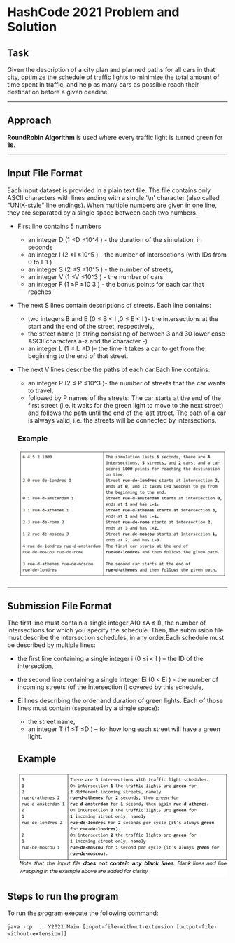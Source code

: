 # HashCode 2021 Problem and Solution

## Task

Given the description of a city plan and planned paths for all cars in that city, optimize the schedule of traffic lights to minimize the total amount of time spent in traffic, and help as many cars as possible reach their destination before a given deadine.

---
## Approach

**RoundRobin Algorithm** is used where every traffic light is turned green for **1s**.

---
## Input File Format
Each input dataset is provided in a plain text file. The file contains only ASCII characters with lines ending with a single '\n' character (also called "UNIX-style" line endings). When multiple numbers are given in one line, they are separated by a single space between each two numbers.

- First line contains 5 numbers 
    - an integer D (1 ≤D ≤10^4 ) - the duration of the simulation, in seconds
    - an integer I (2 ≤I ≤10^5 ) - the number of intersections (with IDs from 0 to I-1 )
    - an integer S (2 ≤S ≤10^5 ) - the number of streets,
    - an integer V (1 ≤V ≤10^3 ) - the number of cars
    - an integer F (1 ≤F ≤10 3 ) - the bonus points for each car that reaches

- The next S lines contain descriptions of streets. Each line contains:     
    - two integers B and E (0 ≤ B < I ,0 ≤ E < I )- the intersections at the start and the end of the street, respectively,
    - the street name (a string consisting of between 3 and 30 lower case ASCII characters a-z and the character -)
    - an integer L (1 ≤ L ≤D )- the time it takes a car to get from the beginning to the end of that street.

- The next V lines describe the paths of each car.Each line contains:
    - an integer P (2 ≤ P ≤10^3 )- the number of streets that the car wants to travel, 
    - followed by P names of the streets: The car starts at the end of the first street (i.e. it waits for the green light to move to the next street) and follows the path until the end of the last street. The path of a car is always valid, i.e. the streets will be connected by intersections.

    ### Example
 
    ![Input Example](images/1.JPG)

---
## Submission File Format

The first line must contain a single integer A(0 ≤A ≤ I), the number of intersections for which you specify the schedule. Then, the submission file must describe the intersection schedules, in any order.Each schedule must be described by multiple lines:

- the first line containing a single integer i (0  ≤i  < I ) – the ID of the intersection,
- the second line containing a single integer Ei (0  < Ei ) - the number of incoming streets (of the intersection i) covered by this schedule,
- Ei lines describing the order and duration of green lights. Each of those lines must contain (separated by a single space): 
    - the street name,
    - an integer T  (1  ≤T  ≤D ) – for how long each street will have a green light.


    ## Example

    ![Submission File Image](images/2.JPG)


## Steps to run the program

To run the program execute the following command:

```
java -cp  .. Y2021.Main [input-file-without-extension [output-file-without-extension]]
```


